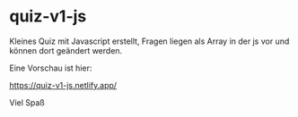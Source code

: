 # quiz-v1-js
 Kleines Quiz mit Javascript erstellt, Fragen liegen als Array in der js vor und können dort geändert werden. 
 
 Eine Vorschau ist hier:
 
 https://quiz-v1-js.netlify.app/
 
 Viel Spaß
